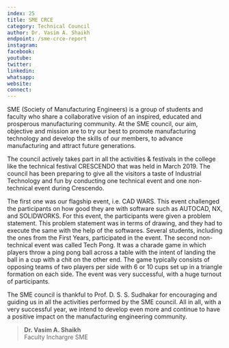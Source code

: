 ```yaml
---
index: 25
title: SME CRCE
category: Technical Council
author: Dr. Vasim A. Shaikh
endpoint: /sme-crce-report
instagram:
facebook:
youtube:
twitter:
linkedin:
whatsapp:
website:
connect:
---
```


SME (Society of Manufacturing Engineers) is a group of students and faculty who share a collaborative vision of an inspired, educated and prosperous manufacturing community. At the SME council, our aim, objective and mission are to try our best to promote manufacturing technology and develop the skills of our members, to advance manufacturing and attract future generations.

The council actively takes part in all the activities & festivals in the college like the technical festival CRESCENDO that was held in March 2019. The council has been preparing to give all the visitors a taste of Industrial Technology and fun by conducting one technical event and one non-technical event during Crescendo.

The first one was our flagship event, i.e. CAD WARS. This event challenged the participants on how good they are with software such as AUTOCAD, NX, and SOLIDWORKS. For this event, the participants were given a problem statement. This problem statement was in terms of drawing, and they had to execute the same with the help of the softwares. Several students, including the ones from the First Years, participated in the event. The second non-technical event was called Tech Pong. It was a charade game in which players throw a ping pong ball across a table with the intent of landing the ball in a cup with a chit on the other end. The game typically consists of opposing teams of two players per side with 6 or 10 cups set up in a triangle formation on each side. The event was very successful, with a huge turnout of participants.

The SME council is thankful to Prof. D. S. S. Sudhakar for encouraging and guiding us in all the activities performed by the SME council. All in all, with a very successful year, we intend to develop even more and continue to have a positive impact on the manufacturing engineering community.

> **Dr. Vasim A. Shaikh**<br>
> Faculty Inchargre
> SME
